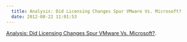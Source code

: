 ```yaml
---
  title: Analysis: Did Licensing Changes Spur VMware Vs. Microsoft?
  date: 2012-08-22 11:01:53
---
```


[Analysis: Did Licensing Changes Spur VMware Vs. Microsoft?](http://www.crn.com/news/virtualization/240005953/analysis-did-licensing-changes-spur-vmware-vs-microsoft.htm).
